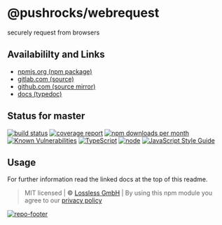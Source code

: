# @pushrocks/webrequest
securely request from browsers

## Availabililty and Links
* [npmjs.org (npm package)](https://www.npmjs.com/package/@pushrocks/webrequest)
* [gitlab.com (source)](https://gitlab.com/pushrocks/webrequest)
* [github.com (source mirror)](https://github.com/pushrocks/webrequest)
* [docs (typedoc)](https://pushrocks.gitlab.io/webrequest/)

## Status for master
[![build status](https://gitlab.com/pushrocks/webrequest/badges/master/build.svg)](https://gitlab.com/pushrocks/webrequest/commits/master)
[![coverage report](https://gitlab.com/pushrocks/webrequest/badges/master/coverage.svg)](https://gitlab.com/pushrocks/webrequest/commits/master)
[![npm downloads per month](https://img.shields.io/npm/dm/@pushrocks/webrequest.svg)](https://www.npmjs.com/package/@pushrocks/webrequest)
[![Known Vulnerabilities](https://snyk.io/test/npm/@pushrocks/webrequest/badge.svg)](https://snyk.io/test/npm/@pushrocks/webrequest)
[![TypeScript](https://img.shields.io/badge/TypeScript->=%203.x-blue.svg)](https://nodejs.org/dist/latest-v10.x/docs/api/)
[![node](https://img.shields.io/badge/node->=%2010.x.x-blue.svg)](https://nodejs.org/dist/latest-v10.x/docs/api/)
[![JavaScript Style Guide](https://img.shields.io/badge/code%20style-prettier-ff69b4.svg)](https://prettier.io/)

## Usage

For further information read the linked docs at the top of this readme.

> MIT licensed | **&copy;** [Lossless GmbH](https://lossless.gmbh)
| By using this npm module you agree to our [privacy policy](https://lossless.gmbH/privacy)

[![repo-footer](https://lossless.gitlab.io/publicrelations/repofooter.svg)](https://maintainedby.lossless.com)
